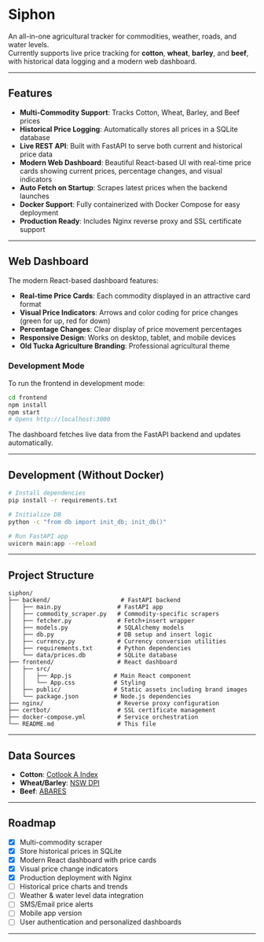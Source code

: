 # Siphon

An all-in-one agricultural tracker for commodities, weather, roads, and water levels.  
Currently supports live price tracking for **cotton**, **wheat**, **barley**, and **beef**, with historical data logging and a modern web dashboard.

---

## Features

- **Multi-Commodity Support**: Tracks Cotton, Wheat, Barley, and Beef prices
- **Historical Price Logging**: Automatically stores all prices in a SQLite database
- **Live REST API**: Built with FastAPI to serve both current and historical price data
- **Modern Web Dashboard**: Beautiful React-based UI with real-time price cards showing current prices, percentage changes, and visual indicators
- **Auto Fetch on Startup**: Scrapes latest prices when the backend launches
- **Docker Support**: Fully containerized with Docker Compose for easy deployment
- **Production Ready**: Includes Nginx reverse proxy and SSL certificate support

---

## Web Dashboard

The modern React-based dashboard features:
- **Real-time Price Cards**: Each commodity displayed in an attractive card format
- **Visual Price Indicators**: Arrows and color coding for price changes (green for up, red for down)
- **Percentage Changes**: Clear display of price movement percentages
- **Responsive Design**: Works on desktop, tablet, and mobile devices
- **Old Tucka Agriculture Branding**: Professional agricultural theme

### Development Mode
To run the frontend in development mode:
```bash
cd frontend
npm install
npm start
# Opens http://localhost:3000
```

The dashboard fetches live data from the FastAPI backend and updates automatically.

---

## Development (Without Docker)

```bash
# Install dependencies
pip install -r requirements.txt

# Initialize DB
python -c "from db import init_db; init_db()"

# Run FastAPI app
uvicorn main:app --reload
```

---

## Project Structure

```
siphon/
├── backend/                    # FastAPI backend
│   ├── main.py                # FastAPI app
│   ├── commodity_scraper.py   # Commodity-specific scrapers
│   ├── fetcher.py             # Fetch+insert wrapper
│   ├── models.py              # SQLAlchemy models
│   ├── db.py                  # DB setup and insert logic
│   ├── currency.py            # Currency conversion utilities
│   ├── requirements.txt       # Python dependencies
│   └── data/prices.db         # SQLite database
├── frontend/                  # React dashboard
│   ├── src/
│   │   ├── App.js            # Main React component
│   │   └── App.css           # Styling
│   ├── public/               # Static assets including brand images
│   └── package.json          # Node.js dependencies
├── nginx/                     # Reverse proxy configuration
├── certbot/                   # SSL certificate management
├── docker-compose.yml         # Service orchestration
└── README.md                  # This file
```

---

## Data Sources

- **Cotton**: [Cotlook A Index](https://www.cotlook.com)
- **Wheat/Barley**: [NSW DPI](https://www.dpi.nsw.gov.au/agriculture/commodity-report)
- **Beef**: [ABARES](https://www.agriculture.gov.au/abares/data/weekly-commodity-price-update)

---

## Roadmap

- [x] Multi-commodity scraper
- [x] Store historical prices in SQLite
- [x] Modern React dashboard with price cards
- [x] Visual price change indicators
- [x] Production deployment with Nginx
- [ ] Historical price charts and trends
- [ ] Weather & water level data integration
- [ ] SMS/Email price alerts
- [ ] Mobile app version
- [ ] User authentication and personalized dashboards

---
